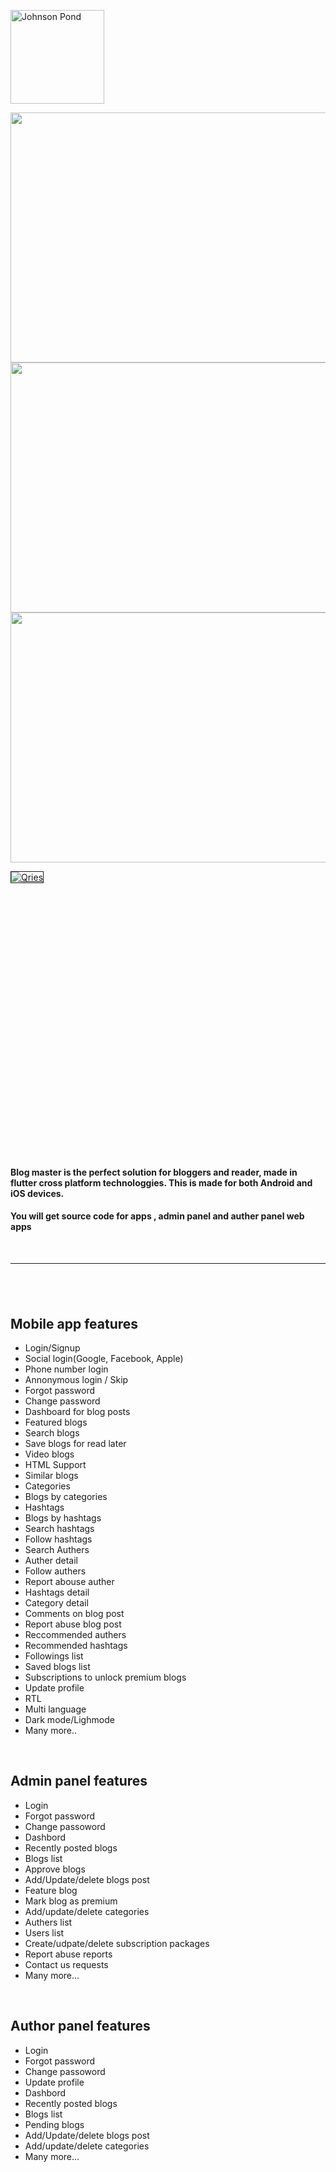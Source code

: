 <p><a href="https://play.google.com/store/apps/details?id=com.appsworld.blogmaster" target="_blank" rel="noopener"> <img src="http://fwdtechnology.co/code_canyon_assets/Common/playstore.png" alt="Johnson Pond" height="150" /> </a></p>
<p><a href="https://youtu.be/1f89cIowMAU&rdquo; target="> <img src="http://fwdtechnology.co/code_canyon_assets/blog_master/2.png" width="1000" height="400" /> </a> <a href="https://blogmaster-admin-panel.firebaseapp.com"> <img src="http://fwdtechnology.co/code_canyon_assets/blog_master/3.png" width="1000" height="400" /> </a> <a href="https://blogmaster-author-panel.firebaseapp.com"> <img src="http://fwdtechnology.co/code_canyon_assets/blog_master/4.png" width="1000" height="400" /> </a></p>
<p><a href="https://codecanyon.net/item/sayhi-a-complete-social-media-platform-for-your-next-tiktokinstagramfacebooksnapchat/48428152"> <img style="border: 1px solid;" src="https://firebasestorage.googleapis.com/v0/b/musicy-46533.appspot.com/o/Try%20our%20new%20Social%20media%20project.png?alt=media&token=435fde3a-96c3-4d04-b548-84b52b1e9f99" alt="Qries" /> </a></p>

<p><img src="http://fwdtechnology.co/code_canyon_assets/blog_master/5.png" alt="" /></p>
<p><img src="http://fwdtechnology.co/code_canyon_assets/blog_master/6.png" alt="" /></p>
<p><img src="http://fwdtechnology.co/code_canyon_assets/blog_master/7.png" alt="" /></p>
<p><img src="http://fwdtechnology.co/code_canyon_assets/blog_master/8.png" alt="" /></p>
<p><img src="http://fwdtechnology.co/code_canyon_assets/blog_master/9.png" alt="" /></p>
<p><img src="http://fwdtechnology.co/code_canyon_assets/blog_master/10.png" alt="" /></p>
<p><img src="http://fwdtechnology.co/code_canyon_assets/blog_master/11.png" alt="" /></p>
<p><img src="http://fwdtechnology.co/code_canyon_assets/blog_master/12.png" alt="" /></p>
<p><img src="http://fwdtechnology.co/code_canyon_assets/blog_master/13.png" alt="" /></p>
<p><img src="http://fwdtechnology.co/code_canyon_assets/blog_master/14.png" alt="" /></p>
<p><img src="http://fwdtechnology.co/code_canyon_assets/blog_master/15.png" alt="" /></p>
<p><img src="http://fwdtechnology.co/code_canyon_assets/blog_master/16.png" alt="" /></p>
<p><img src="http://fwdtechnology.co/code_canyon_assets/blog_master/17.png" alt="" /></p>
<p><img src="http://fwdtechnology.co/code_canyon_assets/blog_master/18.png" alt="" /></p>
<p><img src="http://fwdtechnology.co/code_canyon_assets/blog_master/19.png" alt="" /></p>
<p><img src="http://fwdtechnology.co/code_canyon_assets/blog_master/20.png" alt="" /></p>
<p><img src="http://fwdtechnology.co/code_canyon_assets/blog_master/21.png" alt="" /></p>
<p><img src="http://fwdtechnology.co/code_canyon_assets/blog_master/22.png" alt="" /></p>
<p><img src="http://fwdtechnology.co/code_canyon_assets/blog_master/23.png" alt="" /></p>
<p><img src="http://fwdtechnology.co/code_canyon_assets/blog_master/24.png" alt="" /></p>
<p><img src="http://fwdtechnology.co/code_canyon_assets/blog_master/25.png" alt="" /></p>
<p><img src="http://fwdtechnology.co/code_canyon_assets/blog_master/26.png" alt="" /></p>
<p><img src="http://fwdtechnology.co/code_canyon_assets/blog_master/27.png" alt="" /></p>
<p><img src="http://fwdtechnology.co/code_canyon_assets/blog_master/28.png" alt="" /></p>
<p><img src="http://fwdtechnology.co/code_canyon_assets/blog_master/29.png" alt="" /></p>
<p><img src="http://fwdtechnology.co/code_canyon_assets/blog_master/30.png" alt="" /></p>
<p><img src="http://fwdtechnology.co/code_canyon_assets/blog_master/31.png" alt="" /></p>
<p><img src="http://fwdtechnology.co/code_canyon_assets/blog_master/32.png" alt="" /></p>
<p><img src="http://fwdtechnology.co/code_canyon_assets/blog_master/33.png" alt="" /></p>
<p><img src="http://fwdtechnology.co/code_canyon_assets/blog_master/34.png" alt="" /></p>
<p><img src="http://fwdtechnology.co/code_canyon_assets/blog_master/35.png" alt="" /></p>
<h4><strong>Blog master</strong> is the perfect solution for bloggers and reader, made in flutter cross platform technologgies. This is made for both Android and iOS devices.&nbsp;</h4>
<h4>You will get source code for apps , admin panel and auther panel web apps</h4>
<p>&nbsp;</p>
<hr />
<h2>&nbsp;</h2>
<h2><strong>Mobile app features</strong></h2>
<ul>
<li>Login/Signup</li>
<li>Social login(Google, Facebook, Apple)</li>
<li>Phone number login</li>
<li>Annonymous login / Skip</li>
<li>Forgot password</li>
<li>Change password</li>
<li>Dashboard for blog posts</li>
<li>Featured blogs</li>
<li>Search blogs</li>
<li>Save blogs for read later</li>
<li>Video blogs</li>
<li>HTML Support</li>
<li>Similar blogs</li>
<li>Categories</li>
<li>Blogs by categories</li>
<li>Hashtags</li>
<li>Blogs by hashtags</li>
<li>Search hashtags</li>
<li>Follow hashtags</li>
<li>Search Authers</li>
<li>Auther detail</li>
<li>Follow authers</li>
<li>Report abouse auther</li>
<li>Hashtags detail</li>
<li>Category detail</li>
<li>Comments on blog post</li>
<li>Report abuse blog post</li>
<li>Reccommended authers</li>
<li>Recommended hashtags</li>
<li>Followings list</li>
<li>Saved blogs list</li>
<li>Subscriptions to unlock premium blogs</li>
<li>Update profile</li>
<li>RTL</li>
<li>Multi language</li>
<li>Dark mode/Lighmode</li>
<li>Many more..</li>
</ul>
<p>&nbsp;</p>
<h2><strong>Admin panel features</strong></h2>
<ul>
<li>Login</li>
<li>Forgot password</li>
<li>Change passoword</li>
<li>Dashbord</li>
<li>Recently posted blogs</li>
<li>Blogs list</li>
<li>Approve blogs</li>
<li>Add/Update/delete blogs post</li>
<li>Feature blog</li>
<li>Mark blog as premium</li>
<li>Add/update/delete categories</li>
<li>Authers list</li>
<li>Users list</li>
<li>Create/udpate/delete subscription packages</li>
<li>Report abuse reports</li>
<li>Contact us requests</li>
<li>Many more...</li>
</ul>
<p>&nbsp;</p>
<h2><strong>Author panel features</strong></h2>
<ul>
<li>Login</li>
<li>Forgot password</li>
<li>Change passoword</li>
<li>Update profile</li>
<li>Dashbord</li>
<li>Recently posted blogs</li>
<li>Blogs list</li>
<li>Pending blogs</li>
<li>Add/Update/delete blogs post</li>
<li>Add/update/delete categories</li>
<li>Many more...</li>
</ul>
<p>&nbsp;</p>
<p>&nbsp;</p>
<h2>&nbsp;</h2>
